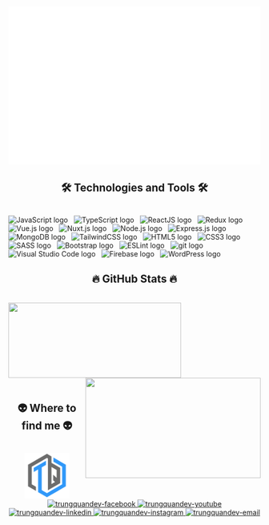 <!-- Trungquandev -->
<a href="#" target="_blank">
  <img src="svg/trungquandev.svg" width="1200" alt="Click to see the source" />
</a>

<h2 align="center">🛠 Technologies and Tools 🛠</h2>
<br>
<!-- https://simpleicons.org/ -->
<span><img src="https://img.shields.io/badge/JavaScript-282C34?logo=javascript&logoColor=F7DF1E" alt="JavaScript logo" title="JavaScript" height="25" /></span>
&nbsp;
<span><img src="https://img.shields.io/badge/TypeScript-282C34?logo=typescript&logoColor=3178C6" alt="TypeScript logo" title="TypeScript" height="25" /></span>
&nbsp;
<span><img src="https://img.shields.io/badge/ReactJS-282C34?logo=react&logoColor=61DAFB" alt="ReactJS logo" title="ReactJS" height="25" /></span>
&nbsp;
<span><img src="https://img.shields.io/badge/Redux-282C34?logo=redux&logoColor=764ABC" alt="Redux logo" title="Redux" height="25" /></span>
&nbsp;
<span><img src="https://img.shields.io/badge/Vue.js-282C34?logo=vue.js&logoColor=4FC08D" alt="Vue.js logo" title="Vue.js" height="25" /></span>
&nbsp;
<span><img src="https://img.shields.io/badge/Nuxt.js-282C34?logo=nuxt.js&logoColor=4FC08D" alt="Nuxt.js logo" title="Nuxt.js" height="25" /></span>
&nbsp;
<span><img src="https://img.shields.io/badge/Node.js-282C34?logo=node.js&logoColor=00F200" alt="Node.js logo" title="Node.js" height="25" /></span>
&nbsp;
<span><img src="https://img.shields.io/badge/Express-282C34?logo=express&logoColor=FFFFFF" alt="Express.js logo" title="Express.js" height="25" /></span>
&nbsp;
<span><img src="https://img.shields.io/badge/MongoDB-282C34?logo=mongodb&logoColor=47A248" alt="MongoDB logo" title="MongoDB" height="25" /></span>
&nbsp;
<span><img src="https://img.shields.io/badge/Tailwind%20CSS-282C34?logo=tailwind-css&logoColor=38B2AC" alt="TailwindCSS logo" title="TailwindCSS" height="25" /></span>
&nbsp;
<span><img src="https://img.shields.io/badge/HTML5-282C34?logo=html5&logoColor=E34F26" alt="HTML5 logo" title="HTML5" height="25" /></span>
&nbsp;
<span><img src="https://img.shields.io/badge/CSS3-282C34?logo=css3&logoColor=1572B6" alt="CSS3 logo" title="CSS3" height="25" /></span>
&nbsp;
<span><img src="https://img.shields.io/badge/Sass-282C34?logo=sass&logoColor=CC6699" alt="SASS logo" title="SASS" height="25" /></span>
&nbsp;
<span><img src="https://img.shields.io/badge/Bootstrap-282C34?logo=bootstrap&logoColor=7952B3" alt="Bootstrap logo" title="Bootstrap" height="25" /></span>
&nbsp;
<span><img src="https://img.shields.io/badge/ESLint-282C34?logo=eslint&logoColor=4B32C3" alt="ESLint logo" title="ESLint" height="25" /></span>
&nbsp;
<span><img src="https://img.shields.io/badge/git-282C34?logo=git&logoColor=F05032" alt="git logo" title="git" height="25" /></span>
&nbsp;
<span><img src="https://img.shields.io/badge/VS%20Code-282C34?logo=visual-studio-code&logoColor=007ACC" alt="Visual Studio Code logo" title="Visual Studio Code" height="25" /></span>
&nbsp;
<span><img src="https://img.shields.io/badge/Firebase-282C34?logo=firebase&logoColor=FFCA28" alt="Firebase logo" title="Firebase" height="25" /></span>
&nbsp;
<span><img src="https://img.shields.io/badge/WordPress-282C34?logo=wordPress&logoColor=21759B" alt="WordPress logo" title="WordPress" height="25" /></span>
&nbsp;

<br>

<h2 align="center">🔥 GitHub Stats 🔥</h2>
<!-- https://github.com/anuraghazra/github-readme-stats -->
<br>
<div align="left">
  <a href="#" title="Hungdev">
    <img width="345" height="150" align="center" src="https://github-readme-stats.vercel.app/api/top-langs/?username=ZeroRyo&hide=c%23,powershell,Mathematica,Ruby,Objective-C,Objective-C%2b%2b,Cuda&title_color=61dafb&text_color=ffffff&icon_color=61dafb&bg_color=20232a&langs_count=8&layout=compact&border_color=61dafb&hide_border=true" />
  </a>
<!--   <img align="center" src="/images/hunggif.gif" width="240" height="150" style="margin-left: 100px;"> -->
    <img align="right" width="350" height="200" src="https://github-readme-stats.vercel.app/api?username=Zeroryo&show_icons=true&theme=react&border_color=61dafb&hide_border=true" />
  </a>
</div>


<br>
<h2 align="center">👽 Where to find me 👽</h2>
<br>
<!-- https://icons8.com -->
<div align="center">
  <a href="#" target="blank">
    <img width="90" height="90" src="images/logo-trungquandev-transparent-bg-192x192.png" alt="trungquandev-blog" />
  </a>
  <a href="https://www.facebook.com/zeroryo25/" target="blank">
    <img src="https://img.icons8.com/bubbles/100/000000/facebook-new.png" alt="trungquandev-facebook" />
  </a>
  <a href="#" target="blank">
    <img src="https://img.icons8.com/bubbles/100/000000/youtube-squared.png" alt="trungquandev-youtube" />
  </a>
  <a href="https://www.linkedin.com/in/huyhungtdtu" target="blank">
    <img src="https://img.icons8.com/bubbles/100/000000/linkedin.png" alt="trungquandev-linkedin" />
  </a>
  <a href="https://instagram.com/zeroca2503" target="blank">
    <img src="https://img.icons8.com/bubbles/100/000000/instagram.png" alt="trungquandev-instagram" />
  </a>
  <a href="mailto:hhhungdesigner@gmail.com" target="top">
    <img src="https://img.icons8.com/bubbles/100/000000/apple-mail.png" alt="trungquandev-email" />
  </a>
</div>

<br>

<!-- <h2 align="center">📑 Random Quotes 📑</h2>
<br>
<!-- https://github.com/shravan20/github-readme-quotes -->
<!-- <div align="right"> -->
<!-- 
[Quote](https://github-readme-quotes.herokuapp.com/quote?theme=onedark&animation=default&layout=default&font=default) -->
</div>


